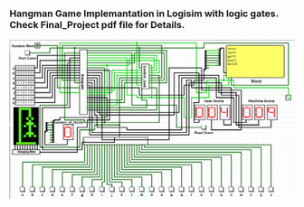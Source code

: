 ### Hangman Game Implemantation in Logisim with logic gates. Check Final_Project pdf file for Details.
![Image](https://github.com/akifkartal03/Digital-Desing-Projects-with-Logisim/blob/master/Final%20Project%20-%20Hangman%20Game/Game.png)
